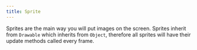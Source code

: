 ```yaml
---
title: Sprite
---
```


Sprites are the main way you will put images on the screen. Sprites inherit from `Drawable` which inherits from `Object`, therefore all sprites will have their update methods called every frame.
